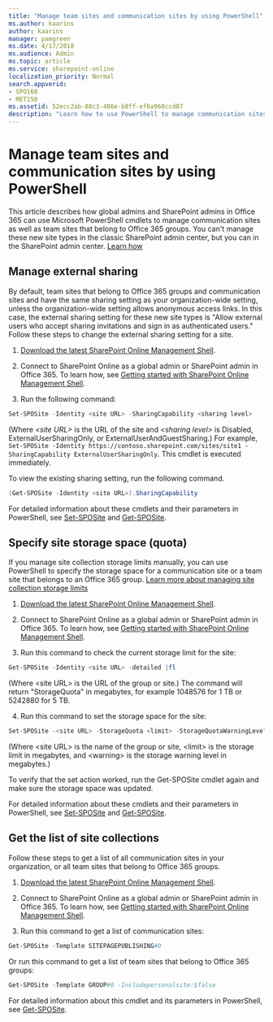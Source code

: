 ```yaml
---
title: "Manage team sites and communication sites by using PowerShell"
ms.author: kaarins
author: kaarins
manager: pamgreen
ms.date: 4/17/2018
ms.audience: Admin
ms.topic: article
ms.service: sharepoint-online
localization_priority: Normal
search.appverid:
- SPO160
- MET150
ms.assetid: 52ecc2ab-88c3-486e-b8ff-ef6a968ccd87
description: "Learn how to use PowerShell to manage communication sites as well as team sites that are part of an Office 365 group."
---
```


# Manage team sites and communication sites by using PowerShell

This article describes how global admins and SharePoint admins in Office 365 can use Microsoft PowerShell cmdlets to manage communication sites as well as team sites that belong to Office 365 groups. You can't manage these new site types in the classic SharePoint admin center, but you can in the SharePoint admin center. [Learn how](manage-sites-in-new-admin-center.md)  
  
## Manage external sharing
<a name="BKMK_GroupSiteCollections"> </a>

By default, team sites that belong to Office 365 groups and communication sites and have the same sharing setting as your organization-wide setting, unless the organization-wide setting allows anonymous access links. In this case, the external sharing setting for these new site types is "Allow external users who accept sharing invitations and sign in as authenticated users." Follow these steps to change the external sharing setting for a site.
  
1. [Download the latest SharePoint Online Management Shell](https://go.microsoft.com/fwlink/p/?LinkId=255251).
    
2. Connect to SharePoint Online as a global admin or SharePoint admin in Office 365. To learn how, see [Getting started with SharePoint Online Management Shell](/powershell/sharepoint/sharepoint-online/connect-sharepoint-online).
    
3. Run the following command:
    
  ```PowerShell
  Set-SPOSite -Identity <site URL> -SharingCapability <sharing level>
  ```

   (Where  _\<site URL\>_ is the URL of the site and  _\<sharing level\>_ is Disabled, ExternalUserSharingOnly, or ExternalUserAndGuestSharing.) For example,  `Set-SPOSite -Identity https://contoso.sharepoint.com/sites/site1 -SharingCapability ExternalUserSharingOnly`. This cmdlet is executed immediately.
    
To view the existing sharing setting, run the following command.
  
```PowerShell
(Get-SPOSite -Identity <site URL>).SharingCapability
```

For detailed information about these cmdlets and their parameters in PowerShell, see [Set-SPOSite](https://go.microsoft.com/fwlink/?linkid=872325) and [Get-SPOSite](https://go.microsoft.com/fwlink/?linkid=872326).
  
## Specify site storage space (quota)
<a name="BKMK_GroupSiteCollections"> </a>

If you manage site collection storage limits manually, you can use PowerShell to specify the storage space for a communication site or a team site that belongs to an Office 365 group. [Learn more about managing site collection storage limits](manage-site-collection-storage-limits.md)
  
1. [Download the latest SharePoint Online Management Shell](https://go.microsoft.com/fwlink/p/?LinkId=255251).
    
2. Connect to SharePoint Online as a global admin or SharePoint admin in Office 365. To learn how, see [Getting started with SharePoint Online Management Shell](/powershell/sharepoint/sharepoint-online/connect-sharepoint-online).
    
3. Run this command to check the current storage limit for the site:
    
  ```PowerShell
  Get-SPOSite -Identity <site URL> -detailed |fl
  ```

   (Where \<site URL\> is the URL of the group or site.) The command will return "StorageQuota" in megabytes, for example 1048576 for 1 TB or 5242880 for 5 TB.
    
4. Run this command to set the storage space for the site:
    
  ```PowerShell
  Set-SPOSite -<site URL> -StorageQuota <limit> -StorageQuotaWarningLevel <warning>
  ```

   (Where \<site URL\> is the name of the group or site, \<limit\> is the storage limit in megabytes, and \<warning\> is the storage warning level in megabytes.)
    
To verify that the set action worked, run the Get-SPOSite cmdlet again and make sure the storage space was updated. 
  
For detailed information about these cmdlets and their parameters in PowerShell, see [Set-SPOSite](https://go.microsoft.com/fwlink/?linkid=872325) and [Get-SPOSite](https://go.microsoft.com/fwlink/?linkid=872326).
  
## Get the list of site collections
<a name="BKMK_GroupSiteCollections"> </a>

Follow these steps to get a list of all communication sites in your organization, or all team sites that belong to Office 365 groups. 
  
1. [Download the latest SharePoint Online Management Shell](https://go.microsoft.com/fwlink/p/?LinkId=255251).
    
2. Connect to SharePoint Online as a global admin or SharePoint admin in Office 365. To learn how, see [Getting started with SharePoint Online Management Shell](/powershell/sharepoint/sharepoint-online/connect-sharepoint-online).
    
3. Run this command to get a list of communication sites:
    
  ```PowerShell
  Get-SPOSite -Template SITEPAGEPUBLISHING#0 
  ```

   Or run this command to get a list of team sites that belong to Office 365 groups:
    
  ```PowerShell
  Get-SPOSite -Template GROUP#0 -Includepersonalsite:$false
  
  ```

For detailed information about this cmdlet and its parameters in PowerShell, see [Get-SPOSite](https://go.microsoft.com/fwlink/?linkid=872326).
  


